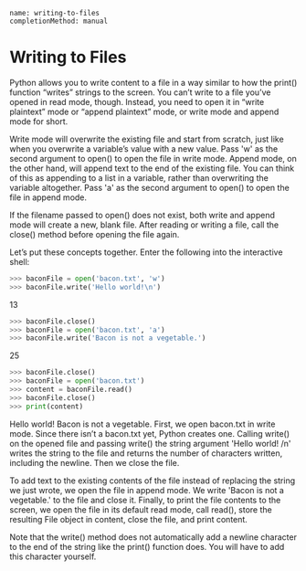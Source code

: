 ```ngMeta
name: writing-to-files
completionMethod: manual
```
# Writing to Files
Python allows you to write content to a file in a way similar to how the print() function “writes” strings to the screen. You can’t write to a file you’ve opened in read mode, though. Instead, you need to open it in “write plaintext” mode or “append plaintext” mode, or write mode and append mode for short.

Write mode will overwrite the existing file and start from scratch, just like when you overwrite a variable’s value with a new value. Pass 'w' as the second argument to open() to open the file in write mode. Append mode, on the other hand, will append text to the end of the existing file. You can think of this as appending to a list in a variable, rather than overwriting the variable altogether. Pass 'a' as the second argument to open() to open the file in append mode.

If the filename passed to open() does not exist, both write and append mode will create a new, blank file. After reading or writing a file, call the close() method before opening the file again.

Let’s put these concepts together. Enter the following into the interactive shell:

```python
>>> baconFile = open('bacon.txt', 'w')
>>> baconFile.write('Hello world!\n')
```
13
```python
>>> baconFile.close()
>>> baconFile = open('bacon.txt', 'a')
>>> baconFile.write('Bacon is not a vegetable.')
```
25
```python
>>> baconFile.close()
>>> baconFile = open('bacon.txt')
>>> content = baconFile.read()
>>> baconFile.close()
>>> print(content)
```
Hello world!
Bacon is not a vegetable.
First, we open bacon.txt in write mode. Since there isn’t a bacon.txt yet, Python creates one. Calling write() on the opened file and passing write() the string argument 'Hello world! /n' writes the string to the file and returns the number of characters written, including the newline. Then we close the file.

To add text to the existing contents of the file instead of replacing the string we just wrote, we open the file in append mode. We write 'Bacon is not a vegetable.' to the file and close it. Finally, to print the file contents to the screen, we open the file in its default read mode, call read(), store the resulting File object in content, close the file, and print content.

Note that the write() method does not automatically add a newline character to the end of the string like the print() function does. You will have to add this character yourself.

